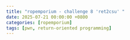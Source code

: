 ```yaml
---
title: "ropemporium - challenge 8 'ret2csu' "
date: 2025-07-21 00:00:00 +0800
categories: [ropemporium]
tags: [pwn, return-oriented programming]
---
```




